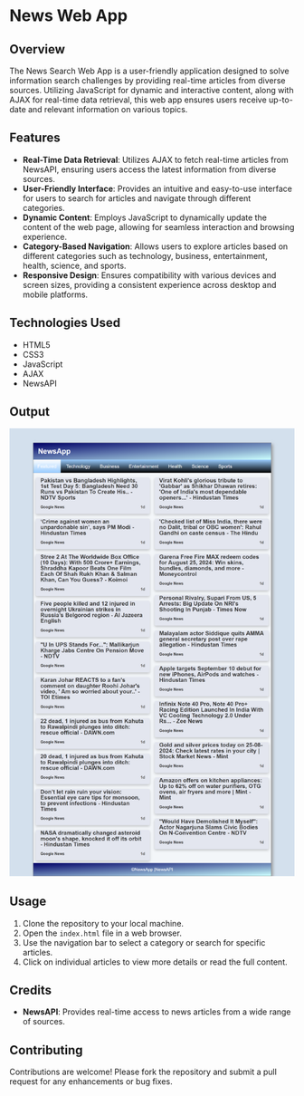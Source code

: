 # News Web App

## Overview

The News Search Web App is a user-friendly application designed to solve information search challenges by providing real-time articles from diverse sources. Utilizing JavaScript for dynamic and interactive content, along with AJAX for real-time data retrieval, this web app ensures users receive up-to-date and relevant information on various topics.

## Features

- **Real-Time Data Retrieval**: Utilizes AJAX to fetch real-time articles from NewsAPI, ensuring users access the latest information from diverse sources.
- **User-Friendly Interface**: Provides an intuitive and easy-to-use interface for users to search for articles and navigate through different categories.
- **Dynamic Content**: Employs JavaScript to dynamically update the content of the web page, allowing for seamless interaction and browsing experience.
- **Category-Based Navigation**: Allows users to explore articles based on different categories such as technology, business, entertainment, health, science, and sports.
- **Responsive Design**: Ensures compatibility with various devices and screen sizes, providing a consistent experience across desktop and mobile platforms.

## Technologies Used

- HTML5
- CSS3
- JavaScript
- AJAX
- NewsAPI

## Output

![alt text](127.0.0.1_5500_index.html.png)

## Usage

1. Clone the repository to your local machine.
2. Open the `index.html` file in a web browser.
3. Use the navigation bar to select a category or search for specific articles.
4. Click on individual articles to view more details or read the full content.

## Credits

- **NewsAPI**: Provides real-time access to news articles from a wide range of sources.

## Contributing

Contributions are welcome! Please fork the repository and submit a pull request for any enhancements or bug fixes.
